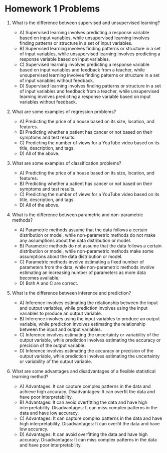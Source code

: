 # Homework 1 Problems

1. What is the difference between supervised and unsupervised learning?
    - A) Supervised learning involves predicting a response variable based on input variables, while unsupervised learning involves finding patterns or structure in a set of input variables.
    - B) Supervised learning involves finding patterns or structure in a set of input variables, while unsupervised learning involves predicting a response variable based on input variables.
    - C) Supervised learning involves predicting a response variable based on input variables and feedback from a teacher, while unsupervised learning involves finding patterns or structure in a set of input variables without feedback.
    - D) Supervised learning involves finding patterns or structure in a set of input variables and feedback from a teacher, while unsupervised learning involves predicting a response variable based on input variables without feedback.

2. What are some examples of regression problems?
    - A) Predicting the price of a house based on its size, location, and features.
    - B) Predicting whether a patient has cancer or not based on their symptoms and test results.
    - C) Predicting the number of views for a YouTube video based on its title, description, and tags.
    - D) All of the above.

3. What are some examples of classification problems?
    - A) Predicting the price of a house based on its size, location, and features.
    - B) Predicting whether a patient has cancer or not based on their symptoms and test results.
    - C) Predicting the number of views for a YouTube video based on its title, description, and tags.
    - D) All of the above.

4. What is the difference between parametric and non-parametric methods?
    - A) Parametric methods assume that the data follows a certain distribution or model, while non-parametric methods do not make any assumptions about the data distribution or model.
    - B) Parametric methods do not assume that the data follows a certain distribution or model, while non-parametric methods make some assumptions about the data distribution or model.
    - C) Parametric methods involve estimating a fixed number of parameters from the data, while non-parametric methods involve estimating an increasing number of parameters as more data becomes available.
    - D) Both A and C are correct.

5. What is the difference between inference and prediction?
    - A) Inference involves estimating the relationship between the input and output variables, while prediction involves using the input variables to produce an output variable.
    - B) Inference involves using the input variables to produce an output variable, while prediction involves estimating the relationship between the input and output variables.
    - C) Inference involves estimating the uncertainty or variability of the output variable, while prediction involves estimating the accuracy or precision of the output variable.
    - D) Inference involves estimating the accuracy or precision of the output variable, while prediction involves estimating the uncertainty or variability of the output variable.
 

6. What are some advantages and disadvantages of a flexible statistical learning method?
    - A) Advantages: It can capture complex patterns in the data and achieve high accuracy. Disadvantages: It can overfit the data and have poor interpretability.
    - B) Advantages: It can avoid overfitting the data and have high interpretability. Disadvantages: It can miss complex patterns in the data and have low accuracy.
    - C) Advantages: It can capture complex patterns in the data and have high interpretability. Disadvantages: It can overfit the data and have low accuracy.
    - D) Advantages: It can avoid overfitting the data and have high accuracy. Disadvantages: It can miss complex patterns in the data and have poor interpretability.
